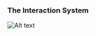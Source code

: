 ### The Interaction System

![Alt text](/godot-fps-template-docs/assets/basic-interaction-image.png)
